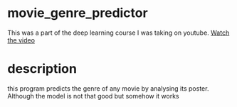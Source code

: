 # movie_genre_predictor
This was a part of the deep learning course I was taking on youtube. 
[Watch the video](https://www.youtube.com/watch?v=Vh26kOCra-Y&list=PLc2rvfiptPSR3iwFp1VHVJFK4yAMo0wuF&index=14&t=0s)

# description
this program predicts the genre of any movie by analysing its poster. Although the model is not that good but somehow it works

